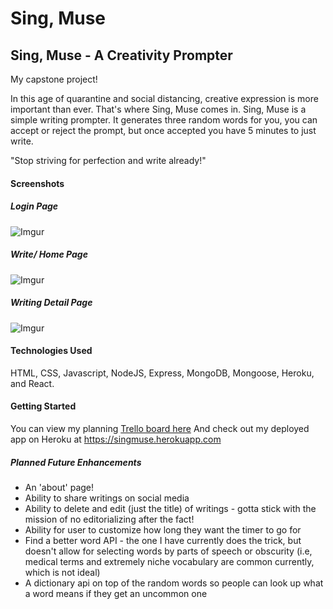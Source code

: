 # Sing, Muse
## Sing, Muse - A Creativity Prompter ##
My capstone project!

In this age of quarantine and social distancing, creative expression is more important than ever. That's where Sing, Muse comes in. Sing, Muse is a simple writing prompter. It generates three random words for you, you can accept or reject the prompt, but once accepted you have 5 minutes to just write. 

"Stop striving for perfection and write already!"

#### Screenshots ####
##### Login Page #####
![Imgur](https://i.imgur.com/oflnA21.png)
##### Write/ Home Page #####
![Imgur](https://i.imgur.com/zpCSb9w.png)
##### Writing Detail Page #####
![Imgur](https://i.imgur.com/AjVDVvR.png)

#### Technologies Used ####
HTML, CSS, Javascript, NodeJS, Express, MongoDB, Mongoose, Heroku, and React. 

#### Getting Started ####
You can view my planning [Trello board here](https://trello.com/b/x5quFuzx/capstone-project-singmuse)
And check out my deployed app on Heroku at https://singmuse.herokuapp.com

##### Planned Future Enhancements #####
* An 'about' page!
* Ability to share writings on social media
* Ability to delete and edit (just the title) of writings - gotta stick with the mission of no editorializing after the fact!
* Ability for user to customize how long they want the timer to go for
* Find a better word API - the one I have currently does the trick, but doesn't allow for selecting words by parts of speech or obscurity (i.e, medical terms and extremely niche vocabulary are common currently, which is not ideal)
* A dictionary api on top of the random words so people can look up what a word means if they get an uncommon one
